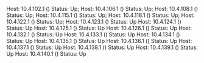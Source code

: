 Host: 10.4.102.1 ()     Status: Up;
Host: 10.4.106.1 ()     Status: Up;
Host: 10.4.108.1 ()     Status: Up;
Host: 10.4.115.1 ()     Status: Up;
Host: 10.4.118.1 ()     Status: Up;
Host: 10.4.122.1 ()     Status: Up;
Host: 10.4.123.1 ()     Status: Up
Host: 10.4.124.1 ()     Status: Up
Host: 10.4.125.1 ()     Status: Up
Host: 10.4.126.1 ()     Status: Up
Host: 10.4.132.1 ()     Status: Up
Host: 10.4.133.1 ()     Status: Up
Host: 10.4.134.1 ()     Status: Up
Host: 10.4.135.1 ()     Status: Up
Host: 10.4.136.1 ()     Status: Up
Host: 10.4.137.1 ()     Status: Up
Host: 10.4.138.1 ()     Status: Up
Host: 10.4.139.1 ()     Status: Up
Host: 10.4.140.1 ()     Status: Up
